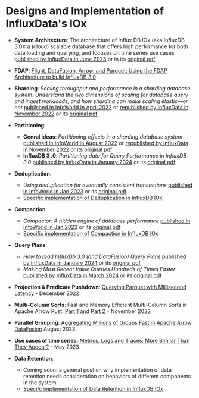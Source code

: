 # Designs and Implementation of InfluxData's IOx

* **System Architecture**: The architecture of Influx DB IOx (aka InfluxDB 3.0): a (cloud) scalable database that offers high performance for both data loading and querying, and focuses on time series use cases [published by InfluxData in June 2023](https://www.influxdata.com/blog/influxdb-3-0-system-architecture/) or in its [original pdf](InfluxDB_IOx_SystemArchitecture.pdf)

* **FDAP**: [Flight, DataFusion, Arrow, and Parquet: Using the FDAP Architecture to build InfluxDB 3.0](https://www.influxdata.com/blog/flight-datafusion-arrow-parquet-fdap-architecture-influxdb/)
  

* **Sharding**: *Scaling throughput and performance in a sharding database system: Understand the two dimensions of scaling for database query and ingest workloads, and how sharding can make scaling elastic—or not* [published in InfoWorld in April 2022](https://www.infoworld.com/article/3656915/scaling-throughput-and-performance-in-a-sharding-database-system.html) or [republished by InfluxData in November 2022](https://www.influxdata.com/blog/scaling-throughput-performance-sharding-database-system/) or its [original pdf](scaling_throughput_and_performance_in_a_sharidng_DB.pdf)
  
* **Partitioning**: 
  * **Genral ideas**: *Partitioning effects in a sharding database system* [published in InfoWorld in August 2022](https://www.infoworld.com/article/3666513/partitioning-for-performance-in-a-sharding-database-system.html) or [republished by InfluxData in November 2022](https://www.influxdata.com/blog/partitioning-performance-sharding-database-system/) or its [original pdf](partitioning_effects_in_a_sharding_database.pdf)
  * **InfluxDB 3 .0**:  *Partitioning data for Query Performance in InfluxDB 3.0* [published by InfluxData in January 2024](https://www.influxdata.com/blog/partitioning-data-query-performance-influxdb-3/) or its [original pdf](influxdb_3.0_partitionings.pdf)
  
* **Deduplication**:
  * *Using deduplication for eventually consistent transactions* [published in InfoWorld in Jan 2023](https://www.infoworld.com/article/3683915/using-deduplication-for-eventually-consistent-transactions.html) or its [original pdf](deduplication.pdf)
  * [Specific implementation of Deduplication in InfluxDB IOx](https://github.com/influxdata/influxdb_iox/blob/main/docs/dedup_and_sort.md)
  
* **Compaction**:
  * *Compactor: A hidden engine of database performance* [published in InfoWorld in Jan 2023](https://www.infoworld.com/article/3685496/compactor-a-hidden-engine-of-database-performance.html) or its [original pdf](compactor.pdf)
  * [Specific implementation of Compaction in InfluxDB IOx](https://github.com/influxdata/influxdb_iox/blob/main/docs/compactor.md)

* **Query Plans**:
  * *How to read InfluxDb 3.0 (and DataFusion) Query Plans* [published by InfluxData in January 2024](https://www.influxdata.com/blog/how-read-influxdb-3-query-plans/) or its [original pdf](influxdb_3.0_query_plans.pdf)
  * *Making Most Recent Value Queries Hundreds of Times Faster* [published by InfluxData in March 2024](https://www.influxdata.com/blog/making-recent-value-queries-hundreds-times-faster/) or its [original pdf](most_recent_query.pdf)
    
* **Projection & Predicate Pushdown**: [Querying Parquet with Millisecond Latency](https://www.influxdata.com/blog/querying-parquet-millisecond-latency/) - December 2022
  
* **Multi-Column Sorts**: Fast and Memory Efficient Multi-Column Sorts in Apache Arrow Rust: [Part 1](https://arrow.apache.org/blog/2022/11/07/multi-column-sorts-in-arrow-rust-part-1/) and [Part 2](https://arrow.apache.org/blog/2022/11/07/multi-column-sorts-in-arrow-rust-part-2/) - November 2022
  
* **Parallel Grouping**: [Aggregating Millions of Groups Fast in Apache Arrow DataFusion](https://www.influxdata.com/blog/aggregating-millions-groups-fast-apache-arrow-datafusion/) August 2023

* **Use cases of time series:**  [Metrics, Logs and Traces: More Similar Than They Appear?](https://www.influxdata.com/blog/metrics-logs-traces-more-similar-than-they-appear/) - May 2023

* **Data Retention**:
  * Coming soon: a general post on why implementation of data retention needs consideration on behaviors of different components in the system
  * [Specifc implementation of Data Retention in InfluxDB IOx](https://github.com/influxdata/influxdb_iox/blob/main/docs/retention_policy.md)


